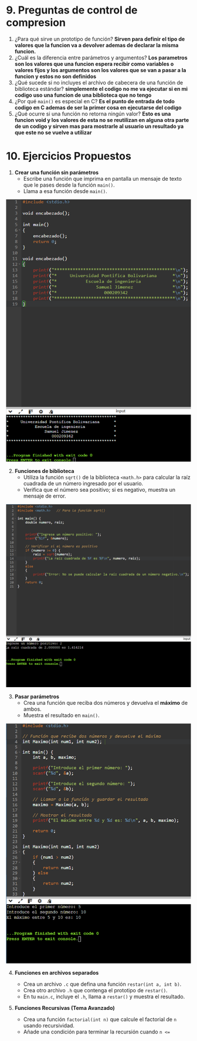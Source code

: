 # 9. Preguntas de control de compresion
1. ¿Para qué sirve un prototipo de función?
__Sirven para definir el tipo de valores que la funcion va a devolver ademas de declarar la misma funcion.__
2. ¿Cuál es la diferencia entre parámetros y argumentos?
__Los parametros son los valores que una funcion espera recibir como variables o valores fijos y los argumentos son los valores que se van a pasar a la funcion y estos no son definidos__
3. ¿Qué sucede si no incluyes el archivo de cabecera de una función de biblioteca estándar?
__simplemente el codigo no me va ejecutar si en mi codigo uso una funcion de una biblioteca que no tengo__
4. ¿Por qué `main()` es especial en C?
__Es el punto de entrada de todo codigo en C ademas de ser la primer cosa en ejecutarse del codigo__
5. ¿Qué ocurre si una función no retorna ningún valor?
__Esto es una funcion void y los valores de esta no se reutilizan en alguna otra parte de un codigo y sirven mas para mostrarle al usuario un resultado ya que este no se vuelve a utilizar__

# 10. Ejercicios Propuestos

1. **Crear una función sin parámetros**
    - Escribe una función que imprima en pantalla un mensaje de texto que le pases desde la función `main()`.
    - Llama a esa función desde `main()`.
    
![alt text](image.png)

2. **Funciones de biblioteca**
    - Utiliza la función `sqrt()` de la biblioteca `<math.h>` para calcular la raíz cuadrada de un número ingresado por el usuario.
    - Verifica que el número sea positivo; si es negativo, muestra un mensaje de error.

![alt text](image-1.png)

3. **Pasar parámetros**
    - Crea una función que reciba dos números y devuelva el **máximo** de ambos.
    - Muestra el resultado en `main()`.

![alt text](image-2.png)

4. **Funciones en archivos separados**
    - Crea un archivo `.c` que defina una función `restar(int a, int b)`.
    - Crea otro archivo `.h` que contenga el prototipo de `restar()`.
    - En tu `main.c`, incluye el `.h`, llama a `restar()` y muestra el resultado.

5. **Funciones Recursivas (Tema Avanzado)**
    - Crea una función `factorial(int n)` que calcule el factorial de `n` usando recursividad.
    - Añade una condición para terminar la recursión cuando `n <=`